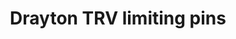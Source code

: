 ---
layout: link
link_url: https://www.draytoncontrols.co.uk/product/trv4-range-limiting-pins
title: Drayton TRV limiting pins
source: Drayton (supplier)
card: Limit access to heating controls
petal: 
task: 
---